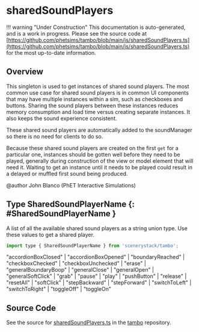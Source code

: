 # sharedSoundPlayers

!!! warning "Under Construction"
    This documentation is auto-generated, and is a work in progress. Please see the source code at
    [https://github.com/phetsims/tambo/blob/main/js/sharedSoundPlayers.ts](https://github.com/phetsims/tambo/blob/main/js/sharedSoundPlayers.ts) for the most up-to-date information.

## Overview

This singleton is used to get instances of shared sound players.  The most common use case for shared sound players
is in common UI components that may have multiple instances within a sim, such as checkboxes and buttons. Sharing the
sound players between these instances reduces memory consumption and load time versus creating separate instances.
It also keeps the sound experience consistent.

These shared sound players are automatically added to the soundManager so there is no need for clients to do so.

Because these shared sound players are created on the first `get` for a particular one, instances should be gotten
well before they need to be played, generally during construction of the view or model element that will need it.
Waiting to get an instance until it needs to be played could result in a delayed or muffled first sound being
produced.

@author John Blanco (PhET Interactive Simulations)

## Type SharedSoundPlayerName {: #SharedSoundPlayerName }


A list of all the available shared sound players as a string union type.  Use these values to get a shared player.

```js
import type { SharedSoundPlayerName } from 'scenerystack/tambo';
```


"accordionBoxClosed" | "accordionBoxOpened" | "boundaryReached" | "checkboxChecked" | "checkboxUnchecked" | "erase" | "generalBoundaryBoop" | "generalClose" | "generalOpen" | "generalSoftClick" | "grab" | "pause" | "play" | "pushButton" | "release" | "resetAll" | "softClick" | "stepBackward" | "stepForward" | "switchToLeft" | "switchToRight" | "toggleOff" | "toggleOn"



## Source Code

See the source for [sharedSoundPlayers.ts](https://github.com/phetsims/tambo/blob/main/js/sharedSoundPlayers.ts) in the [tambo](https://github.com/phetsims/tambo) repository.
